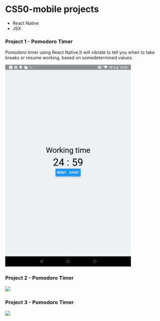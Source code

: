 # CS50-mobile projects

- React Native
- JSX

### Project 1 - Pomodoro Timer

Pomodoro timer using React Native.It will vibrate to tell you when to take breaks or resume working, based on somedetermined values. 


![](demos/project1.gif)

### Project 2 - Pomodoro Timer

![](demos/project2.gif)

### Project 3 - Pomodoro Timer

![](demos/project3.gif)
